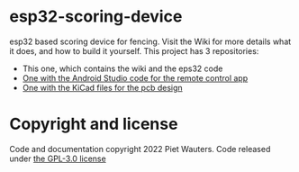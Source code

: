 # esp32-scoring-device
esp32 based scoring device for fencing.
Visit the Wiki for more details what it does, and how to build it yourself.
This project has 3 repositories:
* This one, which contains the wiki and the eps32 code
* [One with the Android Studio code for the remote control app ](https://github.com/pietwauters/remotecontrolapp)
* [One with the KiCad files for the pcb design](https://github.com/pietwauters/esp32_scoring_device_hardware)
# Copyright and license
Code and documentation copyright 2022 Piet Wauters. Code released under [the GPL-3.0 license](https://github.com/pietwauters/esp32-scoring-device/blob/main/LICENSE)

